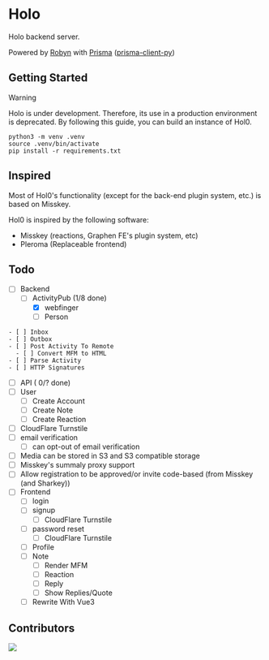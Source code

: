 # Holo
Holo backend server.

Powered by [Robyn](https://fastapi.tiangolo.com) with [Prisma](https://prisma.io) ([prisma-client-py](https://github.com/RobertCraigie/prisma-client-py))

## Getting Started
> [!WARNING]
> Holo is under development. Therefore, its use in a production environment is deprecated.
By following this guide, you can build an instance of Hol0.

```shell
python3 -m venv .venv
source .venv/bin/activate
pip install -r requirements.txt
```

## Inspired
Most of Hol0's functionality (except for the back-end plugin system, etc.) is based on Misskey.

Hol0 is inspired by the following software:
  * Misskey (reactions, Graphen FE's plugin system, etc)
  * Pleroma (Replaceable frontend)

## Todo
- [ ] Backend
  - [ ] ActivityPub (1/8 done)
    - [x] webfinger
    - [ ] Person
<!--    - [ ] Instance Actor-->
    - [ ] Inbox
    - [ ] Outbox
    - [ ] Post Activity To Remote
      - [ ] Convert MFM to HTML
    - [ ] Parse Activity
    - [ ] HTTP Signatures
  - [ ] API ( 0/? done)
  - [ ] User
    - [ ] Create Account
    - [ ] Create Note
    - [ ] Create Reaction
  - [ ] CloudFlare Turnstile
  - [ ] email verification
    - [ ] can opt-out of email verification
  - [ ] Media can be stored in S3 and S3 compatible storage
  - [ ] Misskey's summaly proxy support
  - [ ] Allow registration to be approved/or invite code-based (from Misskey (and Sharkey))
- [ ] Frontend
  - [ ] login
  - [ ] signup
    - [ ] CloudFlare Turnstile
  - [ ] password reset
    - [ ] CloudFlare Turnstile
  - [ ] Profile
  - [ ] Note
    - [ ] Render MFM
    - [ ] Reaction
    - [ ] Reply
    - [ ] Show Replies/Quote
  - [ ] Rewrite With Vue3
## Contributors
<a href="https://github.com/hol0-dev/backend/graphs/contributors">
  <img src="https://contrib.rocks/image?repo=hol0-dev/backend" />
</a>